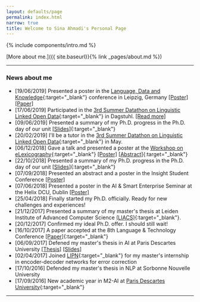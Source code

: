 ```yaml
---
layout: defaults/page
permalink: index.html
narrow: true
title: Welcome to Sina Ahmadi's Personal Page
---
```


{% include components/intro.md %}

[More about me.]({{ site.baseurl}}{% link _pages/about.md %})

<hr />

### News about me

* [19/06/2019] Presented a poster in the [Language, Data and Knowledge](http://2019.ldk-conf.org/call-for-papers/){:target="_blank"} conference in Leipzig, Germany [[Poster]](../docs/LDK2019-Poster.pdf) [[Paper]](https://aran.library.nuigalway.ie/bitstream/handle/10379/15214/LDK_2019_paper_51.pdf)
* [17/06/2019] Participated in the [3rd Summer Datathon on Linguistic Linked Open Data](https://datathon2019.linguistic-lod.org/){:target="_blank"} in Dagstuhl. [[Read more]](http://sinaahmadi.github.io/posts/summer-datathon-in-dagstuhl.html)
* [09/06/2019] Presented a summary of my Ph.D. progress in the Ph.D. day of our unit [[Slides]](../docs/PhD_Day2019_Sina_Ahmadi.pdf){:target="_blank"}
* [20/02/2019] I'll be a tutor in the [3rd Summer Datathon on Linguistic Linked Open Data](https://datathon2019.linguistic-lod.org/){:target="_blank"} in May.
* [06/12/2018] Gave a talk and presented a poster at the [Workshop on eLexicography](https://lexdhai.insight-centre.org/){:target="_blank"} [[Poster]](../docs/elex_workshop.pdf) [[Abstract]](https://lexdhai.insight-centre.org/Lex_DH__AI_2018_paper_4.pdf){:target="_blank"}
* [22/10/2018] Presented a summary of my Ph.D. progress in the Ph.D. day of our unit [[Slides]](https://nuig.insight-centre.org/unlp/wp-content/uploads/sites/18/2018/10/15th_PhD_DaySina_Ahmadi.pdf){:target="_blank"}
* [07/09/2018] Presented an abstract and a poster in the Insight Student Conference [[Poster]](../docs/ISCPoster_2018.pdf)
* [07/06/2018] Presented a poster in the AI & Smart Enterprise Seminar at the Helix DCU, Dublin [[Poster]](../docs/Smart_Enterprise_2018.pdf)
* [25/04/2018] Finally started my Ph.D. officially. Ready for new challenges and experiences!
* [21/12/2017] Presented a summary of my master's thesis at Leiden Institute of Advanced Computer Science [(LIACS)](https://liacs.leidenuniv.nl/){:target="_blank"}.
* [20/12/2017] Confirmed my ideal Ph.D. offer. I should still wait!
* [16/10/2017] A paper accepted at the 8th Language & Technology Conference [[Paper]](http://ltc.amu.edu.pl/book/papers/LRT3-3.pdf){:target="_blank"}
* [06/09/2017] Defened my master's thesis in AI at Paris Descartes University [[Thesis]](https://arxiv.org/abs/1810.00660) [[Slides]](../docs/M2_AI_soutenance_diapos_2017.pdf)
* [02/04/2017] Joined [LIPN](http://lipn.univ-paris13.fr/){:target="_blank"} for my master's internship in encoder-decoder networks for error correction
* [17/10/2016] Defended my master's thesis in NLP at Sorbonne Nouvelle University
* [17/09/2016] New academic year in M2-AI at [Paris Descartes University](https://www.math-info.parisdescartes.fr/){:target="_blank"}

<hr />
